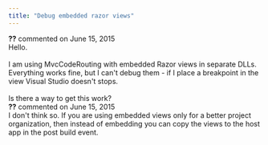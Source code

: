 ```yaml
---
title: "Debug embedded razor views"
---
```

<div id="comment-1430430" class="discussion-comment op">
   <div class="discussion-header"><b>??</b> commented on 
      <time datetime="2015-06-15T05:29:54.12-07:00" title="2015-06-15T05:29:54.12-07:00">June 15, 2015</time>
   </div>
   <div class="discussion-message">Hello.<br />
<br />
I am using MvcCodeRouting with embedded Razor views in separate DLLs. Everything works fine, but I can't debug them - if I place a breakpoint in the view Visual Studio doesn't stops. <br />
<br />
Is there a way to get this work? <br />
</div>
</div>
<div id="comment-1430482" class="discussion-comment">
   <div class="discussion-header"><b>??</b> commented on 
      <time datetime="2015-06-15T10:48:19.953-07:00" title="2015-06-15T10:48:19.953-07:00">June 15, 2015</time>
   </div>
   <div class="discussion-message">I don't think so. If you are using embedded views only for a better project organization, then instead of embedding you can copy the views to the host app in the post build event.<br />
</div>
</div>
